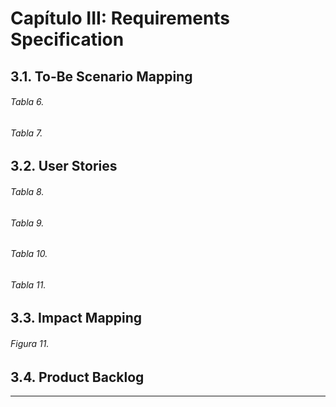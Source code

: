 # Capítulo III: Requirements Specification

## 3.1. To-Be Scenario Mapping

###### Tabla 6.



###### Tabla 7.




## 3.2. User Stories
###### Tabla 8.



###### Tabla 9.

###### Tabla 10.

###### Tabla 11.


## 3.3. Impact Mapping

###### Figura 11.


## 3.4. Product Backlog


---


